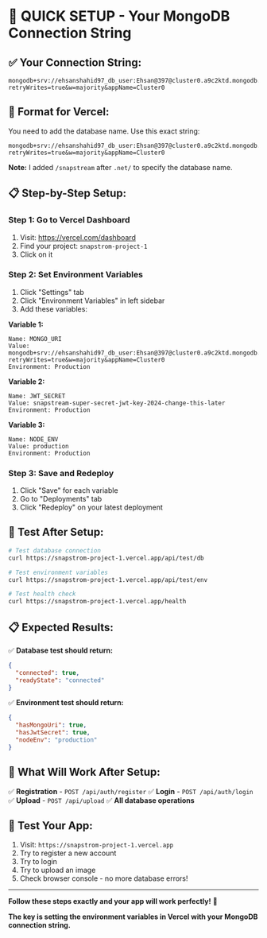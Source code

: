 # 🚀 QUICK SETUP - Your MongoDB Connection String

## **✅ Your Connection String:**
```
mongodb+srv://ehsanshahid97_db_user:Ehsan@397@cluster0.a9c2ktd.mongodb.net/?retryWrites=true&w=majority&appName=Cluster0
```

## **🔧 Format for Vercel:**
You need to add the database name. Use this exact string:

```
mongodb+srv://ehsanshahid97_db_user:Ehsan@397@cluster0.a9c2ktd.mongodb.net/snapstream?retryWrites=true&w=majority&appName=Cluster0
```

**Note:** I added `/snapstream` after `.net/` to specify the database name.

## **📋 Step-by-Step Setup:**

### **Step 1: Go to Vercel Dashboard**
1. Visit: https://vercel.com/dashboard
2. Find your project: `snapstrom-project-1`
3. Click on it

### **Step 2: Set Environment Variables**
1. Click "Settings" tab
2. Click "Environment Variables" in left sidebar
3. Add these variables:

**Variable 1:**
```
Name: MONGO_URI
Value: mongodb+srv://ehsanshahid97_db_user:Ehsan@397@cluster0.a9c2ktd.mongodb.net/snapstream?retryWrites=true&w=majority&appName=Cluster0
Environment: Production
```

**Variable 2:**
```
Name: JWT_SECRET
Value: snapstream-super-secret-jwt-key-2024-change-this-later
Environment: Production
```

**Variable 3:**
```
Name: NODE_ENV
Value: production
Environment: Production
```

### **Step 3: Save and Redeploy**
1. Click "Save" for each variable
2. Go to "Deployments" tab
3. Click "Redeploy" on your latest deployment

## **🧪 Test After Setup:**

```bash
# Test database connection
curl https://snapstrom-project-1.vercel.app/api/test/db

# Test environment variables
curl https://snapstrom-project-1.vercel.app/api/test/env

# Test health check
curl https://snapstrom-project-1.vercel.app/health
```

## **📋 Expected Results:**

✅ **Database test should return:**
```json
{
  "connected": true,
  "readyState": "connected"
}
```

✅ **Environment test should return:**
```json
{
  "hasMongoUri": true,
  "hasJwtSecret": true,
  "nodeEnv": "production"
}
```

## **🎯 What Will Work After Setup:**

✅ **Registration** - `POST /api/auth/register`
✅ **Login** - `POST /api/auth/login`
✅ **Upload** - `POST /api/upload`
✅ **All database operations**

## **📱 Test Your App:**

1. Visit: `https://snapstrom-project-1.vercel.app`
2. Try to register a new account
3. Try to login
4. Try to upload an image
5. Check browser console - no more database errors!

---

**Follow these steps exactly and your app will work perfectly!** 🚀

**The key is setting the environment variables in Vercel with your MongoDB connection string.**
